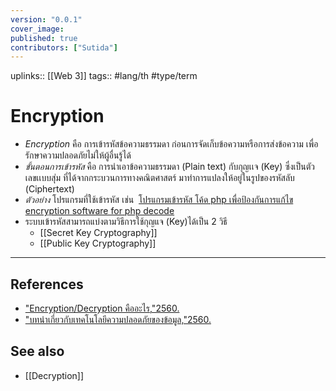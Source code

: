 ```yaml
---
version: "0.0.1"
cover_image:
published: true
contributors: ["Sutida"]
---
```

uplinks:: [[Web 3]]
tags:: #lang/th #type/term

# Encryption
- *Encryption* คือ การเข้ารหัสข้อความธรรมดา ก่อนการจัดเก็บข้อความหรือการส่งข้อความ เพื่อรักษาความปลอดภัยไม่ให้ผู้อื่นรู้ได้
- *ขั้นตอนการเข้ารหัส* คือ การนำเอาข้อความธรรมดา (Plain text) กับกุญเเจ (Key) ซึ่งเป็นตัวเลขเเบบสุ่ม ที่ได้จากกระบวนการทางคณิตศาสตร์ มาทำการแปลงให้อยู่ในรูปของรหัสลับ (Ciphertext)
- *ตัวอย่าง* โปรแกรมที่ใช้เข้ารหัส เช่น  [โปรแกรมเข้ารหัส โค้ด php เพื่อป้องกันการแก้ไข encryption software for php decode](https://mindphp.com/%E0%B8%84%E0%B8%B9%E0%B9%88%E0%B8%A1%E0%B8%B7%E0%B8%AD/73-%E0%B8%84%E0%B8%B7%E0%B8%AD%E0%B8%AD%E0%B8%B0%E0%B9%84%E0%B8%A3/186-%E0%B9%82%E0%B8%9B%E0%B8%A3%E0%B9%81%E0%B8%81%E0%B8%A3%E0%B8%A1%E0%B9%80%E0%B8%82%E0%B9%89%E0%B8%B2%E0%B8%A3%E0%B8%AB%E0%B8%B1%E0%B8%AA-%E0%B9%82%E0%B8%84%E0%B9%89%E0%B8%94-php-%E0%B9%80%E0%B8%9E%E0%B8%B7%E0%B9%88%E0%B8%AD%E0%B8%9B%E0%B9%89%E0%B8%AD%E0%B8%87%E0%B8%81%E0%B8%B1%E0%B8%99%E0%B8%81%E0%B8%B2%E0%B8%A3%E0%B9%81%E0%B8%81%E0%B9%89%E0%B9%84%E0%B8%82-encryption-software-for-php-decode.html "โปรแกรมเข้ารหัส โค้ด php เพื่อป้องกันการแก้ไข encryption software for php decode::เข้ารหัส โค้ด php ของเรา...")
- ระบบเข้ารหัสสามารถแบ่งตามวิธีการใช้กุญแจ (Key)ได้เป็น 2 วิธี 
	- [[Secret Key Cryptography]] 
	- [[Public Key Cryptography]] 
---
## References
- ["Encryption/Decryption คืออะไร,"2560.](https://mindphp.com/%E0%B8%84%E0%B8%B9%E0%B9%88%E0%B8%A1%E0%B8%B7%E0%B8%AD/73-%E0%B8%84%E0%B8%B7%E0%B8%AD%E0%B8%AD%E0%B8%B0%E0%B9%84%E0%B8%A3/2066-encryption-decryption-%E0%B8%84%E0%B8%B7%E0%B8%AD%E0%B8%AD%E0%B8%B0%E0%B9%84%E0%B8%A3.html)
- ["บทนำเกี่ยวกับเทคโนโลยีความปลอดภัยของข้อมูล,"2560.](https://www.nrca.go.th/content/02-1.html)
## See also
- [[Decryption]]
